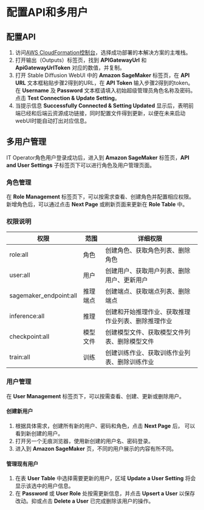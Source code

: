 # 配置API和多用户

## 配置API
1. 访问[AWS CloudFormation控制台](https://console.aws.amazon.com/cloudformation/)，选择成功部署的本解决方案的主堆栈。
2. 打开输出（Outputs）标签页，找到 **APIGatewayUrl** 和 **ApiGatewayUrlToken** 对应的数值，并复制。
3. 打开 Stable Diffusion WebUI 中的 **Amazon SageMaker** 标签页，在 **API URL** 文本框粘贴步骤2得到的URL，在 **API Token** 输入步骤2得到的token。在 **Username** 及 **Password** 文本框请填入初始超级管理员角色名称及密码。点击 **Test Connection & Update Setting**。
4. 当提示信息 **Successfully Connected & Setting Updated** 显示后，表明前端已经和后端云资源成功链接，同时配置文件得到更新，以便在未来启动webUI时能自动打出对应信息。


## 多用户管理
IT Operator角色用户登录成功后，进入到 **Amazon SageMaker** 标签页，**API and User Settings** 子标签页下可以进行角色及用户管理页面。

### 角色管理
在 **Role Management** 标签页下，可以按需求查看、创建角色并配置相应权限。新增角色后，可以通过点击 **Next Page** 或刷新页面来更新在 **Role Table** 中。

### 权限说明

| 权限                     | 范围   | 详细权限                      | 
|------------------------|------|---------------------------|  
| role:all               | 角色   | 创建角色、获取角色列表、删除角色          |
| user:all               | 用户   | 创建用户、获取用户列表、删除用户、更新用户     |
| sagemaker_endpoint:all | 推理端点 | 创建端点、获取端点列表、删除端点          |
| inference:all          | 推理   | 创建和开始推理作业、获取推理作业列表、删除推理作业 |
| checkpoint:all         | 模型文件 | 创建模型文件、获取模型文件列表、删除模型文件    |
| train:all              | 训练   | 创建训练作业、获取训练作业列表、删除训练作业    | |

### 用户管理
在 **User Management** 标签页下，可以按需查看、创建、更新或删除用户。

#### 创建新用户
1. 根据具体需求，创建所有新的用户、密码和角色，点击 **Next Page** 后， 可以看到新创建的用户。
2. 打开另一个无痕浏览器，使用新创建的用户名、密码登录。
3. 进入到 **Amazon SageMaker** 页，不同的用户展示的内容有所不同。

#### 管理现有用户
1. 在表 **User Table** 中选择需要更新的用户，区域 **Update a User Setting** 将会显示该选中的用户信息。
2. 在 **Password** 或 **User Role** 处按需更新信息，并点击 **Upsert a User** 以保存改动。抑或点击 **Delete a User** 已完成删除该用户的操作。

